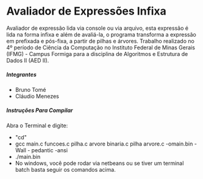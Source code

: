 # Avaliador de Expressões Infixa

Avaliador de expressão lida via console ou via arquivo, esta expressão é lida na forma infixa e além de avaliá-la, o programa transforma a expressão em prefixada e pós-fixa, a partir de pilhas e árvores. Trabalho realizado no 4º período de Ciência da Computação no Instituto Federal de Minas Gerais (IFMG) - Campus Formiga para a disciplina de Algoritmos e Estrutura de Dados II (AED II).


##### Integrantes
- Bruno Tomé
- Cláudio Menezes

##### Instruções Para Compilar

Abra o Terminal e digite:
- "cd<DIRETORIO>"
- gcc main.c funcoes.c pilha.c arvore binaria.c pilha arvore.c -omain.bin -Wall - pedantic -ansi
- ./main.bin
- No windows, você pode rodar via netbeans ou se tiver um terminal batch basta seguir os comandos acima.
